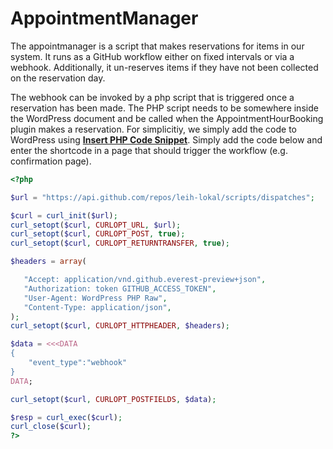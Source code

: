 # AppointmentManager



The appointmanager is a script that makes reservations for items in our system. It runs as a GitHub workflow either on fixed intervals or via a webhook. Additionally, it un-reserves items if they have not been collected on the reservation day.



The webhook can be invoked by a php script that is triggered once a reservation has been made. The PHP script needs to be somewhere inside the WordPress document and be called when the AppointmentHourBooking plugin makes a reservation. For simplicitiy, we simply add the code to WordPress using **[Insert PHP Code Snippet](https://wordpress.org/plugins/insert-php-code-snippet/)**.  Simply add the code below and enter the shortcode in a page that should trigger the workflow (e.g. confirmation page).



```php
<?php

$url = "https://api.github.com/repos/leih-lokal/scripts/dispatches";

$curl = curl_init($url);
curl_setopt($curl, CURLOPT_URL, $url);
curl_setopt($curl, CURLOPT_POST, true);
curl_setopt($curl, CURLOPT_RETURNTRANSFER, true);

$headers = array(

   "Accept: application/vnd.github.everest-preview+json",
   "Authorization: token GITHUB_ACCESS_TOKEN",
   "User-Agent: WordPress PHP Raw",
   "Content-Type: application/json",
);
curl_setopt($curl, CURLOPT_HTTPHEADER, $headers);

$data = <<<DATA
{
	"event_type":"webhook"
} 
DATA;

curl_setopt($curl, CURLOPT_POSTFIELDS, $data);

$resp = curl_exec($curl);
curl_close($curl);
?>
```